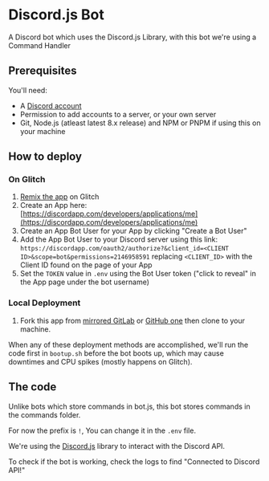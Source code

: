 # Discord.js Bot

A Discord bot which uses the Discord.js Library, with this bot we're using a Command Handler

## Prerequisites

You'll need:

- A [Discord account](https://discordapp.com/register)
- Permission to add accounts to a server, or your own server
- Git, Node.js (atleast latest 8.x release) and NPM or PNPM if using this on your machine

## How to deploy

### On Glitch
1. [Remix the app](https://glitch.com/edit/#!/remix/soapy-option) on Glitch
2. Create an App here: [https://discordapp.com/developers/applications/me](https://discordapp.com/developers/applications/me)
3. Create an App Bot User for your App by clicking "Create a Bot User"
4. Add the App Bot User to your Discord server using this link: `https://discordapp.com/oauth2/authorize?&client_id=<CLIENT ID>&scope=bot&permissions=2146958591` replacing `<CLIENT_ID>` with the Client ID found on the page of your App
5. Set the `TOKEN` value in `.env` using the Bot User token ("click to reveal" in the App page under the bot username)

### Local Deployment
1. Fork this app from [mirrored GitLab](https://gitlab.com/MadeByThePinsTeam-DevLabs/DiscordBot-Official) or [GitHub one](https://gitlab.com/MadeByThePinsHub/DiscordBot-Official) then clone to your machine.

When any of these deployment methods are accomplished, we'll run the code first in `bootup.sh` before the bot boots up, which may cause downtimes and CPU spikes (mostly happens on Glitch).

## The code

Unlike bots which store commands in bot.js, this bot stores commands in the commands folder.

For now the prefix is `!`, You can change it in the `.env` file.

We're using the [Discord.js](https://discord.js.org/#/) library to interact with the Discord API.

To check if the bot is working, check the logs to find "Connected to Discord API!"
